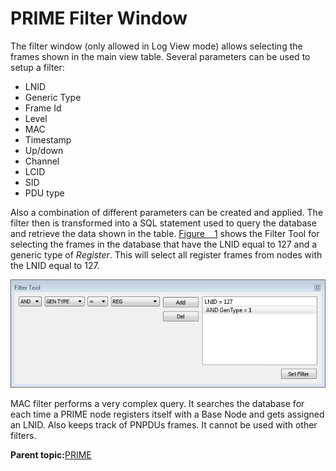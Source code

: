 # PRIME Filter Window

The filter window \(only allowed in Log View mode\) allows selecting the frames shown in the main view table. Several parameters can be used to setup a filter:

-   LNID
-   Generic Type
-   Frame Id
-   Level
-   MAC
-   Timestamp
-   Up/down
-   Channel
-   LCID
-   SID
-   PDU type

Also a combination of different parameters can be created and applied. The filter then is transformed into a SQL statement used to query the database and retrieve the data shown in the table. [Figure   1](#FIG_IPW_5RM_SCB) shows the Filter Tool for selecting the frames in the database that have the LNID equal to 127 and a generic type of *Register*. This will select all register frames from nodes with the LNID equal to 127.

![](GUID-59336493-3CD4-46EC-ABBB-DD6CF3CF63F6-low.png "Filter Tool Window")

MAC filter performs a very complex query. It searches the database for each time a PRIME node registers itself with a Base Node and gets assigned an LNID. Also keeps track of PNPDUs frames. It cannot be used with other filters.

**Parent topic:**[PRIME](GUID-629FBCB3-9AE6-41A9-904E-39EBF5C9A78F.md)

